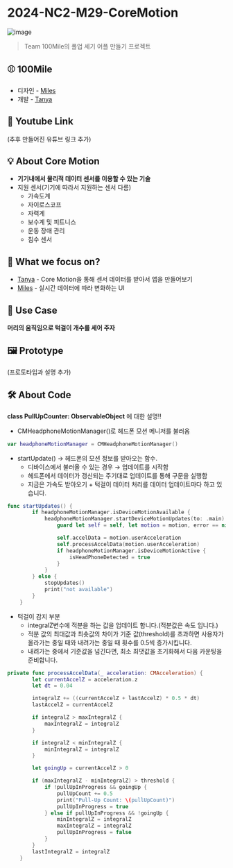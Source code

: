 # 2024-NC2-M29-CoreMotion

![image](https://github.com/DeveloperAcademy-POSTECH/2024-NC2-M29-CoreMotion/assets/63441374/dece1c1e-78f8-40ff-b071-f5206836291a)      
      


> Team 100Mile의 풀업 세기 어플 만들기 프로젝트


## ⚾️ 100Mile      
- 디자인 - [Miles](https://github.com/by-h00n)
- 개발 - [Tanya](https://github.com/seoyounghan)

## 🎥 Youtube Link
(추후 만들어진 유튜브 링크 추가)

## 💡 About Core Motion
- **기기내에서 물리적 데이터 센서를 이용할 수 있는 기술**
- 지원 센서(기기에 따라서 지원하는 센서 다름)
    - 가속도계
    - 자이로스코프
    - 자력계
    - 보수계 및 피트니스
    - 운동 장애 관리
    - 침수 센서

## 🎯 What we focus on?
- [Tanya](https://github.com/seoyounghan) - Core Motion을 통해 센서 데이터를 받아서 앱을 만들어보기
- [Miles](https://github.com/by-h00n) - 실시간 데이터에 따라 변화하는 UI


## 💼 Use Case
**머리의 움직임으로 턱걸이 개수를 세어 주자**


## 🖼️ Prototype
(프로토타입과 설명 추가)

## 🛠️ About Code
**class PullUpCounter: ObservableObject** 에 대한 설명!!

- CMHeadphoneMotionManager()로 헤드폰 모션 메니저를 불러옴

```swift
var headphoneMotionManager = CMHeadphoneMotionManager()
```

- startUpdate()  → 헤드폰의 모션 정보를 받아오는 함수.
    - 디바이스에서 불러올 수 있는 경우 → 업데이트를 시작함
    - 헤드폰에서 데이터가 갱신되는 주기대로 업데이트를 통해 구문을 실행함
    - 지금은 가속도 받아오기 + 턱걸이 데이터 처리를 데이터 업데이트마다 하고 있습니다.

```swift
func startUpdates() {
        if headphoneMotionManager.isDeviceMotionAvailable {
            headphoneMotionManager.startDeviceMotionUpdates(to: .main) { [weak self] motion, error in
                guard let self = self, let motion = motion, error == nil else { return }

                self.accelData = motion.userAcceleration
                self.processAccelData(motion.userAcceleration)
                if headphoneMotionManager.isDeviceMotionActive {
                    isHeadPhoneDetected = true
                }
            }
        } else {
            stopUpdates()
            print("not available")
        }
    }

```

- 턱걸이 감지 부분
    - integralZ변수에 적분을 하는 값을 업데이트 합니다.(적분값은 속도 입니다.)
    - 적분 값의 최대값과 최솟값의 차이가 기준 값(threshold)를 초과하면 사용자가 올라가는 중일 때와 내려가는 중일 때 횟수를 0.5씩 증가시킵니다.
    - 내려가는 중에서 기준값을 넘긴다면, 최소 최댓값을 초기화해서 다음 카운팅을 준비합니다.

```swift
private func processAccelData(_ acceleration: CMAcceleration) {
        let currentAccelZ = acceleration.z
        let dt = 0.04

        integralZ += ((currentAccelZ + lastAccelZ) * 0.5 * dt)
        lastAccelZ = currentAccelZ

        if integralZ > maxIntegralZ {
            maxIntegralZ = integralZ
        }

        if integralZ < minIntegralZ {
            minIntegralZ = integralZ
        }

        let goingUp = currentAccelZ > 0

        if (maxIntegralZ - minIntegralZ) > threshold {
            if !pullUpInProgress && goingUp {
                pullUpCount += 0.5
                print("Pull-Up Count: \(pullUpCount)")
                pullUpInProgress = true
            } else if pullUpInProgress && !goingUp {
                minIntegralZ = integralZ
                maxIntegralZ = integralZ
                pullUpInProgress = false
            }
        }
        lastIntegralZ = integralZ
    }
```
